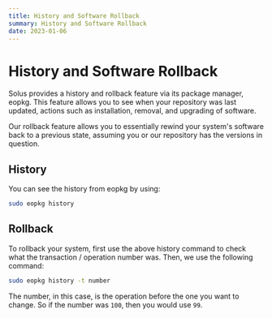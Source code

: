 ```yaml
---
title: History and Software Rollback
summary: History and Software Rollback
date: 2023-01-06
---
```

# History and Software Rollback

Solus provides a history and rollback feature via its package manager, eopkg. This feature allows you to see when your repository was last updated, actions such as installation, removal, and upgrading of software.

Our rollback feature allows you to essentially rewind your system's software back to a previous state, assuming you or our repository has the versions in question.

## History

You can see the history from eopkg by using:

``` bash
sudo eopkg history
```

## Rollback

To rollback your system, first use the above history command to check what the transaction / operation number was. Then, we use the following command:

``` bash
sudo eopkg history -t number
```

The number, in this case, is the operation before the one you want to change. So if the number was `100`, then you would use `99`.
